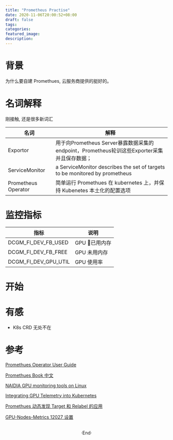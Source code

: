 ```yaml
---
title: "Prometheus Practise"
date: 2020-11-06T20:00:52+08:00
draft: false
tags: 
categories: 
featured_image: 
description: 
---
```

# 背景
为什么要自建 Promethues, 云服务商提供的挺好的。

# 名词解释 
刚接触, 还是很多新词汇

| 名词 |解释|
|--|--|
|Exportor|用于向Prometheus Server暴露数据采集的endpoint，Prometheus轮训这些Exporter采集并且保存数据；|
|ServiceMonitor| a  ServiceMonitor describes the set of targets to be monitored by prometheus |
|Prometheus Operator| 简单运行 Promethues 在 kubernetes 上，并保持 Kubenetes 本土化的配置选项|

# 监控指标 
|指标|说明|
|---|---|
|DCGM_FI_DEV_FB_USED | GPU 已用内存 | 
|DCGM_FI_DEV_FB_FREE | GPU 未用内存 |
|DCGM_FI_DEV_GPU_UTIL | GPU 使用率 |

# 开始



# 有感

- K8s CRD 无处不在


# 参考

[Promethues Operator User Guide](https://github.com/prometheus-operator/prometheus-operator/blob/master/Documentation/user-guides/getting-started.md)

[Promethues Book 中文 ](https://yunlzheng.gitbook.io/prometheus-book/)

[NAIDIA GPU monitoring tools on Linux](https://github.com/Hyvi/gpu-monitoring-tools)


[Integrating GPU Telemetry into Kubernetes](https://docs.nvidia.com/datacenter/cloud-native/kubernetes/dcgme2e.html)

[Promethues 动态发现 Target 和 Relabel 的应用](https://blog.csdn.net/M2l0ZgSsVc7r69eFdTj/article/details/79124770)


[GPU-Nodes-Metrics 12027 设置](https://blog.csdn.net/u010953692/article/details/107143338)

<br>

<center>  ·End·  </center>
